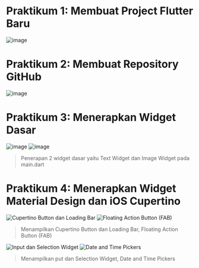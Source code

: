 # Praktikum 1: Membuat Project Flutter Baru

![image](https://github.com/user-attachments/assets/c36e9f92-3842-41e8-94e4-8a5431cf0f4b)


# Praktikum 2: Membuat Repository GitHub
![image](https://github.com/user-attachments/assets/1f65fce8-794d-4c7c-a8ed-bd342c9ea5cd)

# Praktikum 3: Menerapkan Widget Dasar
![image](https://github.com/user-attachments/assets/aa76099d-7827-43dd-8142-efac4706a0fc)
![image](https://github.com/user-attachments/assets/66ae177a-394d-4a29-9889-578566b2bcc9)
> Penerapan 2 widget dasar yaitu Text Widget dan Image Widget pada main.dart

# Praktikum 4: Menerapkan Widget Material Design dan iOS Cupertino
![Cupertino Button dan Loading Bar](https://github.com/user-attachments/assets/e0f06925-8aad-4d75-ab20-85bd0e90ac05)
![Floating Action Button (FAB)](https://github.com/user-attachments/assets/dfdd95b3-2d24-4a1f-9c9d-74e341fd1f80)
> Menampilkan Cupertino Button dan Loading Bar, Floating Action Button (FAB) 

![Input dan Selection Widget](https://github.com/user-attachments/assets/3bde386b-0c03-42af-9c09-1dae53cdfa6b)
![Date and Time Pickers](https://github.com/user-attachments/assets/cfbda76a-78bf-495a-bb2f-16f269f972f1)
> Menampilkan put dan Selection Widget, Date and Time Pickers
